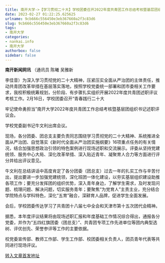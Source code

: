```yaml
---
title: 南开大学->【学习贯彻二十大】学校团委召开2022年度共青团工作总结考核暨基层团组织书记述职评议会 | nankai.info
date: 2023-02-27 01:22:25.625625
urlname: 9cb666c556450e3eb367660a2f3c83d6
slug: 9cb666c556450e3eb367660a2f3c83d6
tags: 
- 南开大学
categories:
- nankai.info
- 南开大学
authorbox: false
sidebar: false
---
```

**南开新闻网讯** （通讯员 陈曦 吴雅新

李佳音）为深入学习贯彻党的二十大精神，压紧压实全面从严治团的主体责任，推动共青团改革举措在基层落实落地，按照学校党委统一部署和团市委相关工作要求，我校积极统筹规划，分阶段、有步骤扎实组织开展2022年度共青团述职评议考核工作。2月16日，学校团委召开“青春践行二十大

牢记使命勇担当”南开大学2022年度共青团工作总结考核暨基层团组织书记述职评议会。
<!--more-->
学校党委副书记牛文利出席会议。

现场，各分团委、团总支主要负责同志围绕学习贯彻党的二十大精神、系统推进全面从严治团、自觉落实《新时代全面从严治团实施纲要》16项重点任务的有关情况，结合加强思想政治引领的特色案例进行现场述职和交流展示。评委从坚持党建统领、服务中心大局、深化改革举措、深入贴近青年、凝聚育人合力等方面进行评分并给出评议意见。

牛文利在总结讲话中高度肯定了各分团委（团总支）过去一年的扎实工作与辛苦付出，提出要进一步加强党建统领，深化班团一体化建设，以夯实基层组织建设助推各项工作；要充分发挥团的组织优势，深入青年身边，了解学生需求，及时发现问题、梳理问题、解决问题，切实服务青年；要聚焦“为党育人”主责主业，充分结合学院特点与学科特色，深化“五育”融合，深耕育人品牌，促进学生全面发展。

会后，学校团委传达学习了共青团十八届七中全会和天津市第十五次团代会精神。

据悉，本年度评议结果将由现场述职汇报和年度基础工作情况综合得出，通报各分党委，并作为“五四红旗团委（团总支）”、共青团专项工作先进单位等团内典型选树、评优创先、荣誉参评等工作的主要依据。

校党委宣传部、教师工作部、学生工作部、校团委相关负责人，团员青年代表等共同进行现场评议。



[转入文章首发地址](http://news.nankai.edu.cn/ywsd/system/2023/02/20/030054423.shtml)